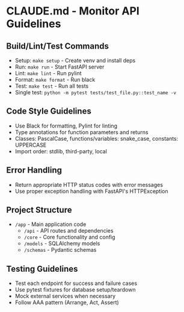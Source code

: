 # CLAUDE.md - Monitor API Guidelines

## Build/Lint/Test Commands

- Setup: `make setup` - Create venv and install deps
- Run: `make run` - Start FastAPI server
- Lint: `make lint` - Run pylint
- Format: `make format` - Run black
- Test: `make test` - Run all tests
- Single test: `python -m pytest tests/test_file.py::test_name -v`

## Code Style Guidelines

- Use Black for formatting, Pylint for linting
- Type annotations for function parameters and returns
- Classes: PascalCase, functions/variables: snake_case, constants: UPPERCASE
- Import order: stdlib, third-party, local

## Error Handling

- Return appropriate HTTP status codes with error messages
- Use proper exception handling with FastAPI's HTTPException

## Project Structure

- `/app` - Main application code
  - `/api` - API routes and dependencies
  - `/core` - Core functionality and config
  - `/models` - SQLAlchemy models
  - `/schemas` - Pydantic schemas

## Testing Guidelines

- Test each endpoint for success and failure cases
- Use pytest fixtures for database setup/teardown
- Mock external services when necessary
- Follow AAA pattern (Arrange, Act, Assert)